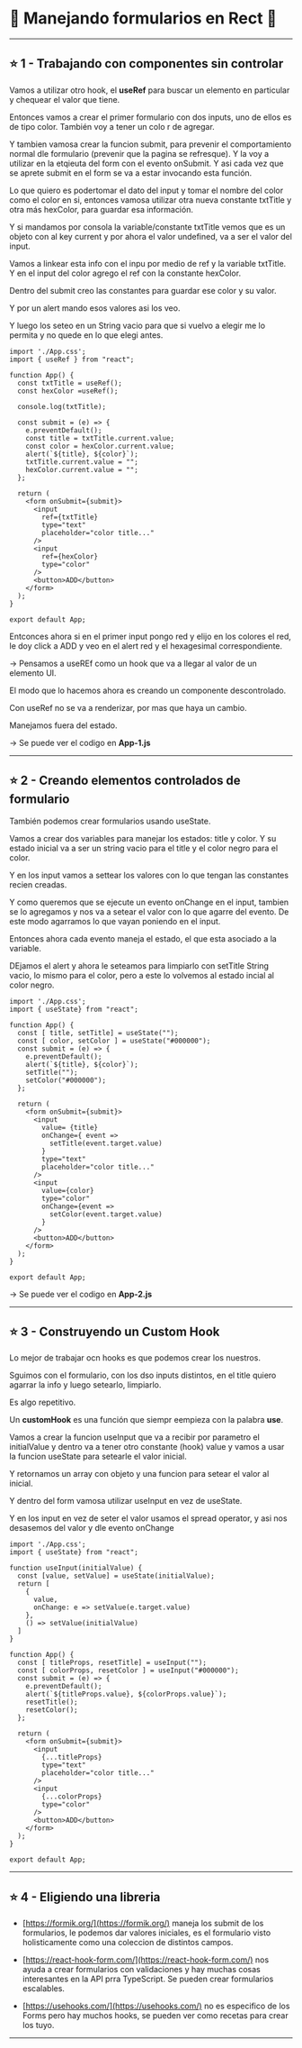 # :star2: Manejando formularios en Rect :star2:

---

## :star: 1 - Trabajando con componentes sin controlar

Vamos a utilizar otro hook, el **useRef** para buscar un elemento en particular y chequear el valor que tiene.

Entonces vamos a crear el primer formulario con dos inputs, uno de ellos es de tipo color. También voy a tener un colo r de agregar.

Y tambien vamosa  crear la funcion submit, para prevenir el comportamiento normal dle formulario (prevenir que la pagina se refresque). Y la voy a utilizar en la etqieuta del form con el evento onSubmit. Y asi cada vez que se aprete submit en el form se va a estar invocando esta función.

Lo que quiero es podertomar el dato del input y tomar el nombre del color como el color en si, entonces vamosa utilizar otra nueva constante txtTitle y otra más hexColor, para guardar esa información.

Y si mandamos por consola la variable/constante txtTitle vemos que es un objeto con al key current y por ahora el valor undefined, va a ser el valor del input.

Vamos a linkear esta info con el inpu por medio de ref y la variable txtTitle. Y en el input del color agrego el ref con la constante hexColor.

Dentro del submit creo las constantes para guardar ese color y su valor.

Y por un alert mando esos valores asi los veo.

Y luego los seteo en un String vacio para que si vuelvo a elegir me lo permita y no quede en lo que elegi antes.

```JSX
import './App.css';
import { useRef } from "react";

function App() {
  const txtTitle = useRef();
  const hexColor =useRef();

  console.log(txtTitle);

  const submit = (e) => {
    e.preventDefault();
    const title = txtTitle.current.value;
    const color = hexColor.current.value;
    alert(`${title}, ${color}`);
    txtTitle.current.value = "";
    hexColor.current.value = "";
  };

  return (
    <form onSubmit={submit}>
      <input  
        ref={txtTitle}
        type="text"
        placeholder="color title..."
      />
      <input  
        ref={hexColor}
        type="color"
      />
      <button>ADD</button>
    </form>
  );
}

export default App;
```

Entconces ahora si en el primer input pongo red y elijo en los colores el red, le doy click a ADD y veo en el alert red y el hexagesimal correspondiente.

-> Pensamos a useREf como un hook que va a llegar al valor  de un elemento UI.

El modo que lo hacemos ahora es creando un componente descontrolado.

Con useRef no se va a renderizar, por mas que haya un cambio.

Manejamos fuera del estado.

-> Se puede ver el codigo en **App-1.js**

---

## :star: 2 - Creando elementos controlados de formulario

También podemos crear formularios usando useState.

Vamos a crear dos variables para manejar los estados: title y color. Y su estado inicial va a ser un string vacio para el title y el color negro para el color.

Y en los input vamos a settear los valores con lo que tengan las constantes recien creadas.


Y como queremos que se ejecute un evento onChange en el input, tambien se lo agregamos y nos va a setear el valor con lo que agarre del evento. De este modo agarramos lo que vayan poniendo en el input.

Entonces ahora cada evento maneja el estado, el que esta asociado a la variable.

DEjamos el alert y ahora le seteamos para limpiarlo con setTitle String vacio, lo mismo para el color, pero a este lo volvemos al estado incial al color negro.

```JSX
import './App.css';
import { useState} from "react";

function App() {
  const [ title, setTitle] = useState("");
  const [ color, setColor ] = useState("#000000");
  const submit = (e) => {
    e.preventDefault();
    alert(`${title}, ${color}`);
    setTitle("");
    setColor("#000000");
  };

  return (
    <form onSubmit={submit}>
      <input 
        value= {title}
        onChange={ event => 
          setTitle(event.target.value)
        }
        type="text"
        placeholder="color title..."
      />
      <input 
        value={color} 
        type="color"
        onChange={event => 
          setColor(event.target.value)
        }
      />
      <button>ADD</button>
    </form>
  );
}

export default App;
```

-> Se puede ver el codigo en **App-2.js**

---

## :star: 3 - Construyendo un Custom Hook

Lo mejor de trabajar ocn hooks es que podemos crear los nuestros.

Sguimos con el formulario, con los dso inputs distintos, en el title quiero agarrar la info y luego setearlo, limpiarlo.

Es algo repetitivo.

Un **customHook** es una función que siempr eempieza con la palabra **use**.

Vamos a crear la funcion useInput que va a recibir por parametro el initialValue  y dentro va a tener otro constante (hook) value y vamos a usar la funcion useState para setearle el valor inicial.

Y retornamos un array con objeto y una funcion para setear el valor al inicial.

Y dentro del form vamosa  utilizar useInput en vez de useState.

Y en los input en vez de seter el valor usamos el spread operator, y asi nos desasemos del valor y dle evento onChange

```JSX
import './App.css';
import { useState} from "react";

function useInput(initialValue) {
  const [value, setValue] = useState(initialValue);
  return [ 
    {
      value, 
      onChange: e => setValue(e.target.value)
    },
    () => setValue(initialValue)
  ]
}

function App() {
  const [ titleProps, resetTitle] = useInput("");
  const [ colorProps, resetColor ] = useInput("#000000");
  const submit = (e) => {
    e.preventDefault();
    alert(`${titleProps.value}, ${colorProps.value}`);
    resetTitle();
    resetColor();
  };

  return (
    <form onSubmit={submit}>
      <input 
        {...titleProps} 
        type="text"
        placeholder="color title..."
      />
      <input 
        {...colorProps} 
        type="color"
      />
      <button>ADD</button>
    </form>
  );
}

export default App;
```

---

## :star: 4 - Eligiendo una libreria

- [https://formik.org/](https://formik.org/) maneja los submit de los formularios, le podemos dar valores iniciales, es el formulario visto holisticamente como una coleccion de distintos campos.

- [https://react-hook-form.com/](https://react-hook-form.com/) nos ayuda a crear formularios con validaciones y hay muchas cosas interesantes en la API prra TypeScript. Se pueden crear formularios escalables.

- [https://usehooks.com/](https://usehooks.com/) no es especifico de los Forms pero hay muchos hooks, se pueden ver como recetas para crear los tuyo.


---